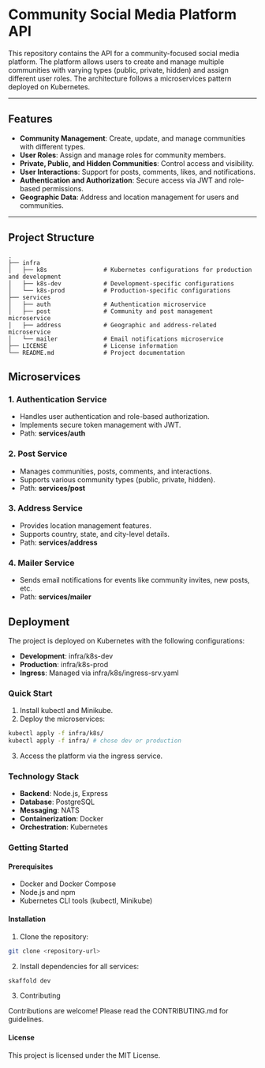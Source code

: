 # Community Social Media Platform API

This repository contains the API for a community-focused social media platform. The platform allows users to create and manage multiple communities with varying types (public, private, hidden) and assign different user roles. The architecture follows a microservices pattern deployed on Kubernetes.

---

## Features

- **Community Management**: Create, update, and manage communities with different types.
- **User Roles**: Assign and manage roles for community members.
- **Private, Public, and Hidden Communities**: Control access and visibility.
- **User Interactions**: Support for posts, comments, likes, and notifications.
- **Authentication and Authorization**: Secure access via JWT and role-based permissions.
- **Geographic Data**: Address and location management for users and communities.

---

## Project Structure

```plaintext
.
├── infra
│   ├── k8s                # Kubernetes configurations for production and development
│   ├── k8s-dev            # Development-specific configurations
│   └── k8s-prod           # Production-specific configurations
├── services
│   ├── auth               # Authentication microservice
│   ├── post               # Community and post management microservice
│   ├── address            # Geographic and address-related microservice
│   └── mailer             # Email notifications microservice
├── LICENSE                # License information
└── README.md              # Project documentation

```
## Microservices

### 1. Authentication Service
- Handles user authentication and role-based authorization.
- Implements secure token management with JWT.
- Path: **services/auth**
### 2. Post Service
- Manages communities, posts, comments, and interactions.
- Supports various community types (public, private, hidden).
- Path: **services/post**
### 3. Address Service
- Provides location management features.
- Supports country, state, and city-level details.
- Path: **services/address**
### 4. Mailer Service
- Sends email notifications for events like community invites, new posts, etc.
- Path: **services/mailer**
## Deployment

The project is deployed on Kubernetes with the following configurations:

- **Development**: infra/k8s-dev
- **Production**: infra/k8s-prod
- **Ingress**: Managed via infra/k8s/ingress-srv.yaml
### Quick Start
1. Install kubectl and Minikube.
2. Deploy the microservices:
```sh
kubectl apply -f infra/k8s/
kubectl apply -f infra/ # chose dev or production
```
3. Access the platform via the ingress service.
### Technology Stack

- **Backend**: Node.js, Express
- **Database**: PostgreSQL
- **Messaging**: NATS
- **Containerization**: Docker
- **Orchestration**: Kubernetes
### Getting Started

#### Prerequisites
- Docker and Docker Compose
- Node.js and npm
- Kubernetes CLI tools (kubectl, Minikube)
#### Installation
1. Clone the repository:
```sh
git clone <repository-url>
```
2. Install dependencies for all services:
```sh
skaffold dev
```
3. Contributing

Contributions are welcome! Please read the CONTRIBUTING.md for guidelines.

#### License

This project is licensed under the MIT License.